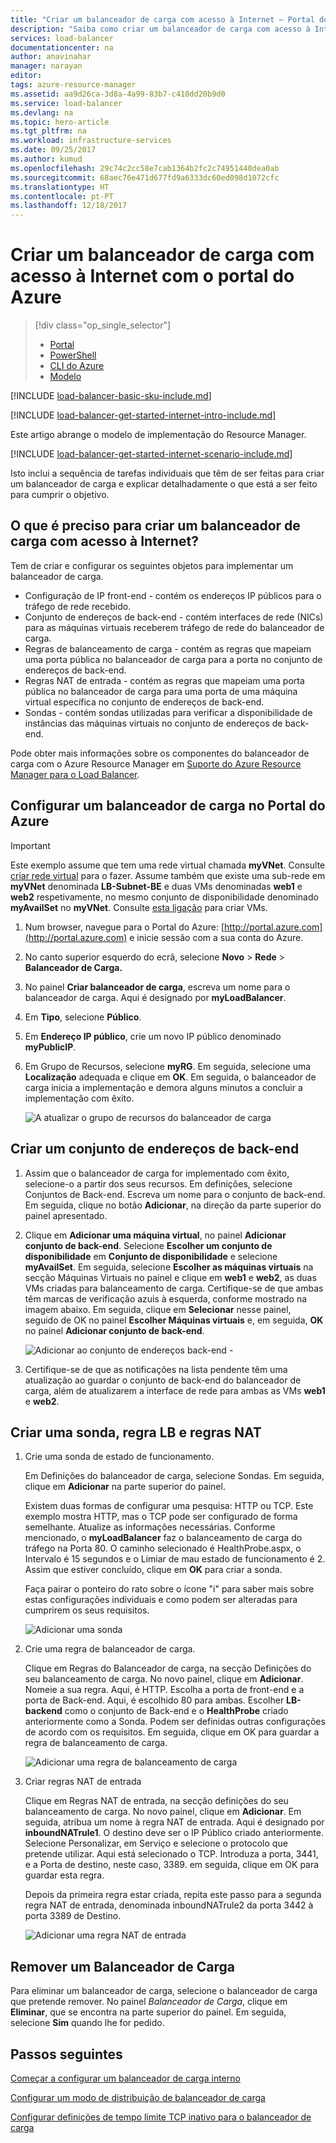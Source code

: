 ```yaml
---
title: "Criar um balanceador de carga com acesso à Internet – Portal do Azure | Microsoft Docs"
description: "Saiba como criar um balanceador de carga com acesso à Internet no Resource Manager com o Portal do Azure"
services: load-balancer
documentationcenter: na
author: anavinahar
manager: narayan
editor: 
tags: azure-resource-manager
ms.assetid: aa9d26ca-3d8a-4a99-83b7-c410dd20b9d0
ms.service: load-balancer
ms.devlang: na
ms.topic: hero-article
ms.tgt_pltfrm: na
ms.workload: infrastructure-services
ms.date: 09/25/2017
ms.author: kumud
ms.openlocfilehash: 29c74c2cc58e7cab1364b2fc2c74951440dea0ab
ms.sourcegitcommit: 68aec76e471d677fd9a6333dc60ed098d1072cfc
ms.translationtype: HT
ms.contentlocale: pt-PT
ms.lasthandoff: 12/18/2017
---
```

# <a name="creating-an-internet-facing-load-balancer-using-the-azure-portal"></a>Criar um balanceador de carga com acesso à Internet com o portal do Azure

> [!div class="op_single_selector"]
> * [Portal](../load-balancer/load-balancer-get-started-internet-portal.md)
> * [PowerShell](../load-balancer/load-balancer-get-started-internet-arm-ps.md)
> * [CLI do Azure](../load-balancer/load-balancer-get-started-internet-arm-cli.md)
> * [Modelo](../load-balancer/load-balancer-get-started-internet-arm-template.md)

[!INCLUDE [load-balancer-basic-sku-include.md](../../includes/load-balancer-basic-sku-include.md)]

[!INCLUDE [load-balancer-get-started-internet-intro-include.md](../../includes/load-balancer-get-started-internet-intro-include.md)]

Este artigo abrange o modelo de implementação do Resource Manager.

[!INCLUDE [load-balancer-get-started-internet-scenario-include.md](../../includes/load-balancer-get-started-internet-scenario-include.md)]

Isto inclui a sequência de tarefas individuais que têm de ser feitas para criar um balanceador de carga e explicar detalhadamente o que está a ser feito para cumprir o objetivo.

## <a name="what-is-required-to-create-an-internet-facing-load-balancer"></a>O que é preciso para criar um balanceador de carga com acesso à Internet?

Tem de criar e configurar os seguintes objetos para implementar um balanceador de carga.

* Configuração de IP front-end - contém os endereços IP públicos para o tráfego de rede recebido.
* Conjunto de endereços de back-end - contém interfaces de rede (NICs) para as máquinas virtuais receberem tráfego de rede do balanceador de carga.
* Regras de balanceamento de carga - contém as regras que mapeiam uma porta pública no balanceador de carga para a porta no conjunto de endereços de back-end.
* Regras NAT de entrada - contém as regras que mapeiam uma porta pública no balanceador de carga para uma porta de uma máquina virtual específica no conjunto de endereços de back-end.
* Sondas - contém sondas utilizadas para verificar a disponibilidade de instâncias das máquinas virtuais no conjunto de endereços de back-end.

Pode obter mais informações sobre os componentes do balanceador de carga com o Azure Resource Manager em [Suporte do Azure Resource Manager para o Load Balancer](load-balancer-arm.md).

## <a name="set-up-a-load-balancer-in-azure-portal"></a>Configurar um balanceador de carga no Portal do Azure

> [!IMPORTANT]
> Este exemplo assume que tem uma rede virtual chamada **myVNet**. Consulte [criar rede virtual](../virtual-network/virtual-networks-create-vnet-arm-pportal.md) para o fazer. Assume também que existe uma sub-rede em **myVNet** denominada **LB-Subnet-BE** e duas VMs denominadas **web1** e **web2** respetivamente, no mesmo conjunto de disponibilidade denominado **myAvailSet** no **myVNet**. Consulte [esta ligação](../virtual-machines/virtual-machines-windows-hero-tutorial.md?toc=%2fazure%2fvirtual-machines%2fwindows%2ftoc.json) para criar VMs.

1. Num browser, navegue para o Portal do Azure: [http://portal.azure.com](http://portal.azure.com) e inicie sessão com a sua conta do Azure.
2. No canto superior esquerdo do ecrã, selecione **Novo** > **Rede** > **Balanceador de Carga.**
3. No painel **Criar balanceador de carga**, escreva um nome para o balanceador de carga. Aqui é designado por **myLoadBalancer**.
4. Em **Tipo**, selecione **Público**.
5. Em **Endereço IP público**, crie um novo IP público denominado **myPublicIP**.
6. Em Grupo de Recursos, selecione **myRG**. Em seguida, selecione uma **Localização** adequada e clique em **OK**. Em seguida, o balanceador de carga inicia a implementação e demora alguns minutos a concluir a implementação com êxito.

    ![A atualizar o grupo de recursos do balanceador de carga](./media/load-balancer-get-started-internet-portal/1-load-balancer.png)

## <a name="create-a-back-end-address-pool"></a>Criar um conjunto de endereços de back-end

1. Assim que o balanceador de carga for implementado com êxito, selecione-o a partir dos seus recursos. Em definições, selecione Conjuntos de Back-end. Escreva um nome para o conjunto de back-end. Em seguida, clique no botão **Adicionar**, na direção da parte superior do painel apresentado.
2. Clique em **Adicionar uma máquina virtual**, no painel **Adicionar conjunto de back-end**.  Selecione **Escolher um conjunto de disponibilidade** em **Conjunto de disponibilidade** e selecione **myAvailSet**. Em seguida, selecione **Escolher as máquinas virtuais** na secção Máquinas Virtuais no painel e clique em **web1** e **web2**, as duas VMs criadas para balanceamento de carga. Certifique-se de que ambas têm marcas de verificação azuis à esquerda, conforme mostrado na imagem abaixo. Em seguida, clique em **Selecionar** nesse painel, seguido de OK no painel **Escolher Máquinas virtuais** e, em seguida, **OK** no painel **Adicionar conjunto de back-end**.

    ![Adicionar ao conjunto de endereços back-end - ](./media/load-balancer-get-started-internet-portal/3-load-balancer-backend-02.png)

3. Certifique-se de que as notificações na lista pendente têm uma atualização ao guardar o conjunto de back-end do balanceador de carga, além de atualizarem a interface de rede para ambas as VMs **web1** e **web2**.

## <a name="create-a-probe-lb-rule-and-nat-rules"></a>Criar uma sonda, regra LB e regras NAT

1. Crie uma sonda de estado de funcionamento.

    Em Definições do balanceador de carga, selecione Sondas. Em seguida, clique em **Adicionar** na parte superior do painel.

    Existem duas formas de configurar uma pesquisa: HTTP ou TCP. Este exemplo mostra HTTP, mas o TCP pode ser configurado de forma semelhante.
    Atualize as informações necessárias. Conforme mencionado, o **myLoadBalancer** faz o balanceamento de carga do tráfego na Porta 80. O caminho selecionado é HealthProbe.aspx, o Intervalo é 15 segundos e o Limiar de mau estado de funcionamento é 2. Assim que estiver concluído, clique em **OK** para criar a sonda.

    Faça pairar o ponteiro do rato sobre o ícone "i" para saber mais sobre estas configurações individuais e como podem ser alteradas para cumprirem os seus requisitos.

    ![Adicionar uma sonda](./media/load-balancer-get-started-internet-portal/4-load-balancer-probes.png)

2. Crie uma regra de balanceador de carga.

    Clique em Regras do Balanceador de carga, na secção Definições do seu balanceamento de carga. No novo painel, clique em **Adicionar**. Nomeie a sua regra. Aqui, é HTTP. Escolha a porta de front-end e a porta de Back-end. Aqui, é escolhido 80 para ambas. Escolher **LB-backend** como o conjunto de Back-end e o **HealthProbe** criado anteriormente como a Sonda. Podem ser definidas outras configurações de acordo com os requisitos. Em seguida, clique em OK para guardar a regra de balanceamento de carga.

    ![Adicionar uma regra de balanceamento de carga](./media/load-balancer-get-started-internet-portal/5-load-balancing-rules.png)

3. Criar regras NAT de entrada

    Clique em Regras NAT de entrada, na secção definições do seu balanceamento de carga. No novo painel, clique em **Adicionar**. Em seguida, atribua um nome à regra NAT de entrada. Aqui é designado por **inboundNATrule1**. O destino deve ser o IP Público criado anteriormente. Selecione Personalizar, em Serviço e selecione o protocolo que pretende utilizar. Aqui está selecionado o TCP. Introduza a porta, 3441, e a Porta de destino, neste caso, 3389. em seguida, clique em OK para guardar esta regra.

    Depois da primeira regra estar criada, repita este passo para a segunda regra NAT de entrada, denominada inboundNATrule2 da porta 3442 à porta 3389 de Destino.

    ![Adicionar uma regra NAT de entrada](./media/load-balancer-get-started-internet-portal/6-load-balancer-inbound-nat-rules.png)

## <a name="remove-a-load-balancer"></a>Remover um Balanceador de Carga

Para eliminar um balanceador de carga, selecione o balanceador de carga que pretende remover. No painel *Balanceador de Carga*, clique em **Eliminar**, que se encontra na parte superior do painel. Em seguida, selecione **Sim** quando lhe for pedido.

## <a name="next-steps"></a>Passos seguintes

[Começar a configurar um balanceador de carga interno](load-balancer-get-started-ilb-arm-cli.md)

[Configurar um modo de distribuição de balanceador de carga](load-balancer-distribution-mode.md)

[Configurar definições de tempo limite TCP inativo para o balanceador de carga](load-balancer-tcp-idle-timeout.md)
